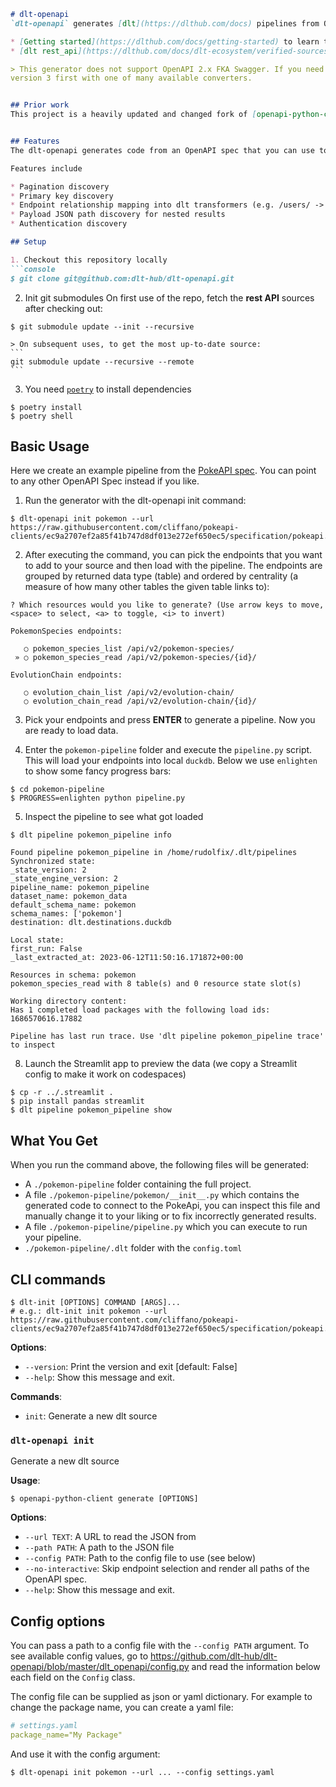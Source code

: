 ```markdown
# dlt-openapi
`dlt-openapi` generates [dlt](https://dlthub.com/docs) pipelines from OpenAPI 3.x documents using the [dlt rest_api verified source](https://dlthub.com/docs/dlt-ecosystem/verified-sources/rest_api). If you do not know dlt or our verified sources, please read:

* [Getting started](https://dlthub.com/docs/getting-started) to learn the dlt basics
* [dlt rest_api](https://dlthub.com/docs/dlt-ecosystem/verified-sources/rest_api) to learn how our rest API source works

> This generator does not support OpenAPI 2.x FKA Swagger. If you need to use an older document, try upgrading it to
version 3 first with one of many available converters.


## Prior work
This project is a heavily updated and changed fork of [openapi-python-client](https://github.com/openapi-generators/openapi-python-client). 


## Features
The dlt-openapi generates code from an OpenAPI spec that you can use to extract data from a REST API into any [destination](https://dlthub.com/docs/dlt-ecosystem/destinations/) (e.g. Postgres, BigQuery, Redshift...) dlt supports.

Features include

* Pagination discovery
* Primary key discovery
* Endpoint relationship mapping into dlt transformers (e.g. /users/ -> /user/{id})
* Payload JSON path discovery for nested results
* Authentication discovery

## Setup

1. Checkout this repository locally
```console
$ git clone git@github.com:dlt-hub/dlt-openapi.git
```

2. Init git submodules
On first use of the repo, fetch the **rest API** sources after checking out:
```console
$ git submodule update --init --recursive
```

	> On subsequent uses, to get the most up-to-date source:
	```
	git submodule update --recursive --remote
	```

3. You need [`poetry`](https://python-poetry.org/docs/) to install dependencies
```console
$ poetry install
$ poetry shell
```

## Basic Usage

Here we create an example pipeline from the [PokeAPI spec](https://raw.githubusercontent.com/cliffano/pokeapi-clients/ec9a2707ef2a85f41b747d8df013e272ef650ec5/specification/pokeapi.yml). You can point to any other OpenAPI Spec instead if you like.

1. Run the generator with the dlt-openapi init command:

```console
$ dlt-openapi init pokemon --url https://raw.githubusercontent.com/cliffano/pokeapi-clients/ec9a2707ef2a85f41b747d8df013e272ef650ec5/specification/pokeapi.yml
```

2. After executing the command, you can pick the endpoints that you want to add to your source and then load with the pipeline. The endpoints are grouped by returned data type (table) and ordered by centrality (a measure of how many other tables the given table links to):

```
? Which resources would you like to generate? (Use arrow keys to move, <space> to select, <a> to toggle, <i> to invert)
 
PokemonSpecies endpoints:

   ○ pokemon_species_list /api/v2/pokemon-species/
 » ○ pokemon_species_read /api/v2/pokemon-species/{id}/
 
EvolutionChain endpoints:

   ○ evolution_chain_list /api/v2/evolution-chain/
   ○ evolution_chain_read /api/v2/evolution-chain/{id}/
```

3. Pick your endpoints and press **ENTER** to generate a pipeline. Now you are ready to load data.

4. Enter the `pokemon-pipeline` folder and execute the `pipeline.py` script. This will load your endpoints into local `duckdb`. Below we use `enlighten` to show some fancy progress bars:
```console
$ cd pokemon-pipeline
$ PROGRESS=enlighten python pipeline.py
```

5. Inspect the pipeline to see what got loaded
```console
$ dlt pipeline pokemon_pipeline info

Found pipeline pokemon_pipeline in /home/rudolfix/.dlt/pipelines
Synchronized state:
_state_version: 2
_state_engine_version: 2
pipeline_name: pokemon_pipeline
dataset_name: pokemon_data
default_schema_name: pokemon
schema_names: ['pokemon']
destination: dlt.destinations.duckdb

Local state:
first_run: False
_last_extracted_at: 2023-06-12T11:50:16.171872+00:00

Resources in schema: pokemon
pokemon_species_read with 8 table(s) and 0 resource state slot(s)

Working directory content:
Has 1 completed load packages with the following load ids:
1686570616.17882

Pipeline has last run trace. Use 'dlt pipeline pokemon_pipeline trace' to inspect
```

8. Launch the Streamlit app to preview the data (we copy a Streamlit config to make it work on codespaces)
```console
$ cp -r ../.streamlit .
$ pip install pandas streamlit
$ dlt pipeline pokemon_pipeline show
```

## What You Get
When you run the command above, the following files will be generated:

* A `./pokemon-pipeline` folder containing the full project.
* A file `./pokemon-pipeline/pokemon/__init__.py` which contains the generated code to connect to the PokeApi, you can inspect this file and manually change it to your liking or to fix incorrectly generated results.
* A file `./pokemon-pipeline/pipeline.py` which you can execute to run your pipeline.
* `./pokemon-pipeline/.dlt` folder with the `config.toml`

## CLI commands

```console
$ dlt-init [OPTIONS] COMMAND [ARGS]...
# e.g.: dlt-init init pokemon --url https://raw.githubusercontent.com/cliffano/pokeapi-clients/ec9a2707ef2a85f41b747d8df013e272ef650ec5/specification/pokeapi.yml

```

**Options**:

- `--version`: Print the version and exit [default: False]
- `--help`: Show this message and exit.

**Commands**:

- `init`: Generate a new dlt source

### `dlt-openapi init`

Generate a new dlt source

**Usage**:

```console
$ openapi-python-client generate [OPTIONS]
```

**Options**:

- `--url TEXT`: A URL to read the JSON from
- `--path PATH`: A path to the JSON file
- `--config PATH`: Path to the config file to use (see below)
- `--no-interactive`: Skip endpoint selection and render all paths of the OpenAPI spec.
- `--help`: Show this message and exit.

## Config options
You can pass a path to a config file with the `--config PATH` argument. To see available config values, go to https://github.com/dlt-hub/dlt-openapi/blob/master/dlt_openapi/config.py and read the information below each field on the `Config` class.

The config file can be supplied as json or yaml dictionary. For example to change the package name, you can create a yaml file:

```yaml
# settings.yaml
package_name="My Package"
```

And use it with the config argument:

```console
$ dlt-openapi init pokemon --url ... --config settings.yaml
```
